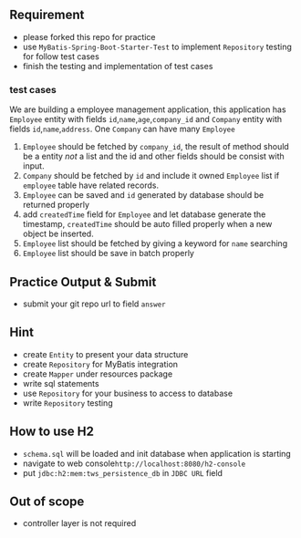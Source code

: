 ## Requirement

- please forked this repo for practice
- use `MyBatis-Spring-Boot-Starter-Test` to implement `Repository` testing for follow test cases
- finish the testing and implementation of test cases 

### test cases

We are building a employee management application, this application has `Employee` entity with fields `id`,`name`,`age`,`company_id` and `Company` entity with fields `id`,`name`,`address`. One `Company` can have many `Employee`

1. `Employee` should be fetched by `company_id`, the result of method should be a entity *not* a list and the id and other fields should be consist with input. 
2. `Company` should be fetched by `id` and include it owned `Employee` list if `employee` table have related records.
3. `Employee` can be saved and `id` generated by database should be returned properly
4. add `createdTime` field for `Employee` and let database generate the timestamp,  `createdTime` should be auto filled properly when a new object be inserted.
5. `Employee` list should be fetched by giving a keyword for `name` searching
6. `Employee` list should be save in batch properly

##  Practice Output & Submit

- submit your git repo url to field `answer`

## Hint

- create `Entity` to present your data structure
- create `Repository` for MyBatis integration 
- create `Mapper` under resources package 
- write sql statements 
- use `Repository` for your business to access to database
- write `Repository` testing 

## How to use H2

- `schema.sql` will be loaded and init database when application is starting
- navigate to web console`http://localhost:8080/h2-console`
- put `jdbc:h2:mem:tws_persistence_db` in `JDBC URL` field

## Out of scope

- controller layer is not required
